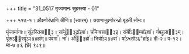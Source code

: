 +++
title = "31_0517 मृज्यमानः सुहस्त्या - 01"

+++
५१७-१। औक्ष्णोरंध्राणि त्रीणि॥ (स्वारम्)। त्रयाणामुक्ष्णोरन्ध्रो बृहती सोमः॥

मृ꣥ज्यमा꣯नाः॥ सु꣢हस्तियाऽ᳐३। सा꣡मू꣢ऽ᳐३द्रा꣤इवा꣥। च꣢मिन्वसाऽ᳐३इ। रा꣡यी꣢ऽ३᳐म्पा꣤इशा꣥। गं꣢बहुलाऽ᳐३म्। पू꣡रूऽ२᳐स्पॄ꣣ऽ२३४हा꣥म्॥ प꣡वमा꣢꣯। ना꣡। औ꣢ऽ᳐३हो꣢॥ भियो꣡ऽ२३४वा꣥। षा꣤ऽ५सोऽ६"हा꣥इ॥ दी-२। प-१२। मा-७॥ ६ (छे) ९८९॥